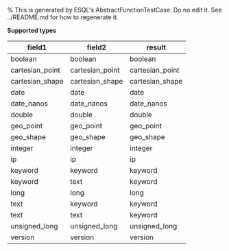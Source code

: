 % This is generated by ESQL's AbstractFunctionTestCase. Do no edit it. See ../README.md for how to regenerate it.

**Supported types**

| field1 | field2 | result |
| --- | --- | --- |
| boolean | boolean | boolean |
| cartesian_point | cartesian_point | cartesian_point |
| cartesian_shape | cartesian_shape | cartesian_shape |
| date | date | date |
| date_nanos | date_nanos | date_nanos |
| double | double | double |
| geo_point | geo_point | geo_point |
| geo_shape | geo_shape | geo_shape |
| integer | integer | integer |
| ip | ip | ip |
| keyword | keyword | keyword |
| keyword | text | keyword |
| long | long | long |
| text | keyword | keyword |
| text | text | keyword |
| unsigned_long | unsigned_long | unsigned_long |
| version | version | version |

